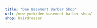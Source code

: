 ```yaml
---
title: "Dee Basement Barber Shop"
url: /new-york/dee-basement-barber-shop/
shop: hairdresser
---
```

